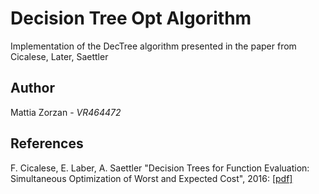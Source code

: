 # Decision Tree Opt Algorithm
Implementation of the DecTree algorithm presented in the paper from Cicalese, Later, Saettler

## Author
Mattia Zorzan - *VR464472*

## References
F. Cicalese, E. Laber, A. Saettler "Decision Trees for Function Evaluation: Simultaneous Optimization of Worst and Expected Cost", 2016: [[pdf]](https://link.springer.com/content/pdf/10.1007/s00453-016-0225-9.pdf)
